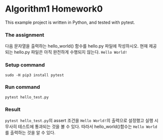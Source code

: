 # Algorithm1 Homework0
This example project is written in Python, and tested with pytest.

### The assignment
다음 문자열을 출력하는 hello_world() 함수를 hello.py 파일에 작성하시오. 현재 제공되는 hello.py 파일은 아직 완전하게 수행되지 않는다.
`Hello World!`

### Setup command
`sudo -H pip3 install pytest`

### Run command
`pytest hello_test.py`

### Result ###
`pytest hello_test.py`의 assert 조건을 `Hello World!`의 출력으로 설정했고 실행 시 무사히 테스트에 통과되는 것을 볼 수 있다.
따라서 hello_world()함수는 `Hello World`를 출력하는 것을 알 수 있다.
